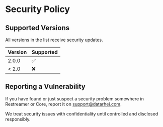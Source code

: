 # Security Policy

## Supported Versions

All versions in the list receive security updates.

| Version | Supported          |
| ------- | ------------------ |
| 2.0.0   | :white_check_mark: |
| < 2.0   | :x:                |

## Reporting a Vulnerability

If you have found or just suspect a security problem somewhere in Restreamer or Core, report it on support@datarhei.com.

We treat security issues with confidentiality until controlled and disclosed responsibly.
